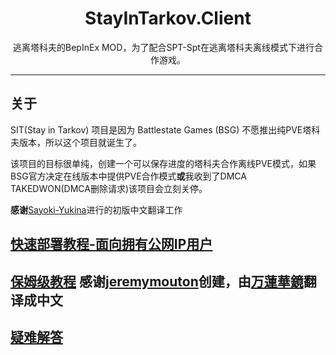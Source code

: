 <div align=center style="text-align: center">
<h1 style="text-align: center"> StayInTarkov.Client </h1>
逃离塔科夫的BepInEx MOD，为了配合SPT-Spt在逃离塔科夫离线模式下进行合作游戏。
</div>

---

## 关于

SIT(Stay in Tarkov) 项目是因为 Battlestate Games (BSG) 不愿推出纯PVE塔科夫版本，所以这个项目就诞生了。

该项目的目标很单纯，创建一个可以保存进度的塔科夫合作离线PVE模式，如果BSG官方决定在线版本中提供PVE合作模式**或**我收到了DMCA TAKEDWON(DMCA删除请求)该项目会立刻关停。


__感谢__[Sayoki-Yukina](https://github.com/Sayoki-Yukina)进行的初版中文翻译工作

## [快速部署教程-面向拥有公网IP用户](https://github.com/StayInTarkov/StayInTarkov.Client/wiki/%E9%80%9A%E5%B8%B8%E9%83%A8%E7%BD%B2%E6%96%B9%E5%BC%8F-SETUP-STANDARD)

## [保姆级教程](https://github.com/StayInTarkov/StayInTarkov.Client/wiki/%E4%BF%9D%E5%A7%86%E7%BA%A7%E6%95%99%E7%A8%8B-Step-By-Step-Installation-Guide) 感谢[jeremymouton](https://github.com/jeremymouton)创建，由[万蓮華鏡](https://space.bilibili.com/32889242)翻译成中文

## [疑难解答](https://github.com/StayInTarkov/StayInTarkov.Client/wiki/%E7%96%91%E9%9A%BE%E8%A7%A3%E7%AD%94-FAQs)
